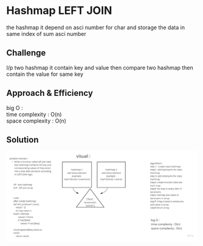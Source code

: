 # Hashmap LEFT JOIN
<!-- Short summary or background information -->
the hashmap it depend on asci number for char and storage the data in same index of sum asci number
## Challenge
<!-- Description of the challenge -->
I/p two hashmap it contain key and value then compare two hashmap then contain the value for same key
## Approach & Efficiency
<!-- What approach did you take? Why? What is the Big O space/time for this approach? -->
big O :<br>
time complexity : O(n)<br>
space complexity : O(n)
## Solution
<!-- Embedded whiteboard image -->

<img src = 'left_join.jpg'>